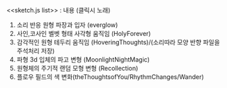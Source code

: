<<sketch.js list>> : 내용 (클릭시 노래)
1. 소리 반응 원형 파장과 입자 (everglow)
2. 사인,코사인 벨벳 형태 사각형 움직임 (HolyForever)
3. 감각적인 원형 테두리 움직임 (HoveringThoughts)/(소리따라 모양 반향 파일을 주석처리 저장)
4. 파형 3d 입체의 파고 변형 (MoonlightNightMagic)
5. 원형체의 주기적 랜덤 모형 변형 (Recollection)
6. 플로우 필드의 색 변화(theThoughtsofYou/RhythmChanges/Wander)

